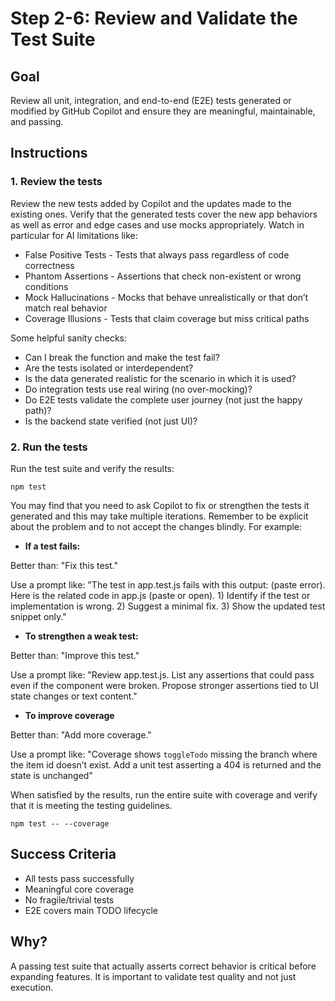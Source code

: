 # Step 2-6: Review and Validate the Test Suite

## Goal
Review all unit, integration, and end-to-end (E2E) tests generated or modified by GitHub Copilot and ensure they are meaningful, maintainable, and passing.

## Instructions

### 1. Review the tests
Review the new tests added by Copilot and the updates made to the existing ones. Verify that the generated tests cover the new app behaviors as well as error and edge cases and use mocks appropriately. Watch in particular for AI limitations like:
  - False Positive Tests - Tests that always pass regardless of code correctness​
  - Phantom Assertions - Assertions that check non-existent or wrong conditions​
  - Mock Hallucinations - Mocks that behave unrealistically or that don’t match real behavior​
  - Coverage Illusions - Tests that claim coverage but miss critical paths​

Some helpful sanity checks:
- Can I break the function and make the test fail?
- Are the tests isolated or interdependent?
- Is the data generated realistic for the scenario in which it is used?
- Do integration tests use real wiring (no over-mocking)?
- Do E2E tests validate the complete user journey (not just the happy path)?
- Is the backend state verified (not just UI)? 

### 2. Run the tests
Run the test suite and verify the results:
```
npm test
```
You may find that you need to ask Copilot to fix or strengthen the tests it generated and this may take multiple iterations. Remember to be explicit about the problem and to not accept the changes blindly. For example:

- **If a test fails:**

Better than: "Fix this test."

Use a prompt like: "The test in app.test.js fails with this output: (paste error). Here is the related code in app.js (paste or open). 1) Identify if the test or implementation is wrong. 2) Suggest a minimal fix. 3) Show the updated test snippet only."

- **To strengthen a weak test:**

Better than: "Improve this test."

Use a prompt like: "Review app.test.js. List any assertions that could pass even if the component were broken. Propose stronger assertions tied to UI state changes or text content."

- **To improve coverage**

Better than: "Add more coverage."

Use a prompt like: "Coverage shows `toggleTodo` missing the branch where the item id doesn’t exist. Add a unit test asserting a 404 is returned and the state is unchanged"


When satisfied by the results, run the entire suite with coverage and verify that it is meeting the testing guidelines.
```
npm test -- --coverage
```

## Success Criteria
- All tests pass successfully
- Meaningful core coverage
- No fragile/trivial tests
- E2E covers main TODO lifecycle


## Why?
A passing test suite that actually asserts correct behavior is critical before expanding features. It is important to validate test quality and not just execution.